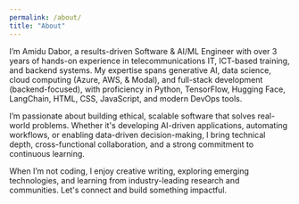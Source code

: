 ```yaml
---
permalink: /about/
title: "About"
---
```


<!-- <img src="/assets/images/headshot.jpg" alt="Amidu Dabor" width="180" style="border-radius: 50%; margin-bottom: 1rem;" /> -->

I’m Amidu Dabor, a results-driven Software & AI/ML Engineer with over 3 years of hands-on experience in telecommunications IT, ICT-based training, and backend systems. My expertise spans generative AI, data science, cloud computing (Azure, AWS, & Modal), and full-stack development (backend-focused), with proficiency in Python, TensorFlow, Hugging Face, LangChain, HTML, CSS, JavaScript, and modern DevOps tools.

I’m passionate about building ethical, scalable software that solves real-world problems. Whether it's developing AI-driven applications, automating workflows, or enabling data-driven decision-making, I bring technical depth, cross-functional collaboration, and a strong commitment to continuous learning.

When I’m not coding, I enjoy creative writing, exploring emerging technologies, and learning from industry-leading research and communities. Let's connect and build something impactful.
